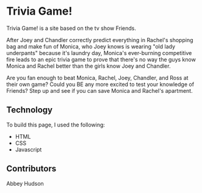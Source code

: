 Trivia Game!
==============

Trivia Game! is a site based on the tv show Friends.

After Joey and Chandler correctly predict everything in Rachel's shopping bag and make fun of Monica, who Joey knows is wearing "old lady underpants" because it's laundry day, Monica's ever-burning competitive fire leads to an epic trivia game to prove that there's no way the guys know Monica and Rachel better than the girls know Joey and Chandler.

Are you fan enough to beat Monica, Rachel, Joey, Chandler, and Ross at their own game? Could you BE any more excited to test your knowledge of Friends? Step up and see if you can save Monica and Rachel's apartment.

Technology
---------
To build this page, I used the following:
-	HTML
- CSS
- Javascript

Contributors
--------------
Abbey Hudson